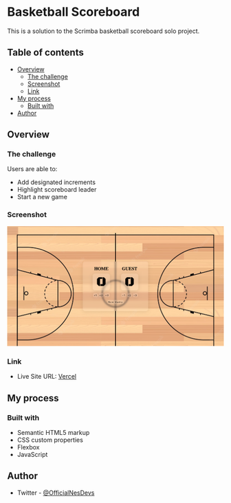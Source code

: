 # Basketball Scoreboard

This is a solution to the Scrimba basketball scoreboard solo project.

## Table of contents

- [Overview](#overview)
  - [The challenge](#the-challenge)
  - [Screenshot](#screenshot)
  - [Link](#link)
- [My process](#my-process)
  - [Built with](#built-with)
- [Author](#author)

## Overview

### The challenge

Users are able to:

- Add designated increments
- Highlight scoreboard leader
- Start a new game

### Screenshot

![Desktop Design](./design/desktop-design.png)

### Link

- Live Site URL: [Vercel](https://nesdevs-basketball-scoreboard.vercel.app)

## My process

### Built with

- Semantic HTML5 markup
- CSS custom properties
- Flexbox
- JavaScript

## Author

- Twitter - [@OfficialNesDevs](https://twitter.com/OfficialNesDevs)
